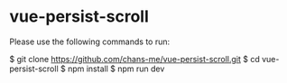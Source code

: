 # vue-persist-scroll

Please use the following commands to run:

$ git clone https://github.com/chans-me/vue-persist-scroll.git
$ cd vue-persist-scroll
$ npm install
$ npm run dev
